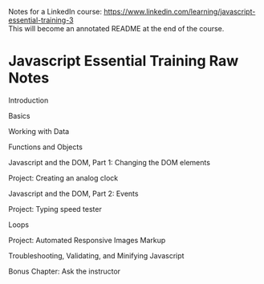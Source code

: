 Notes for a LinkedIn course: https://www.linkedin.com/learning/javascript-essential-training-3
<br>This will become an annotated README at the end of the course.


# Javascript Essential Training Raw Notes

Introduction

Basics

Working with Data

Functions and Objects

Javascript and the DOM, Part 1: Changing the DOM elements

Project: Creating an analog clock

Javascript and the DOM, Part 2: Events

Project: Typing speed tester

Loops

Project: Automated Responsive Images Markup

Troubleshooting, Validating, and Minifying Javascript

Bonus Chapter: Ask the instructor
